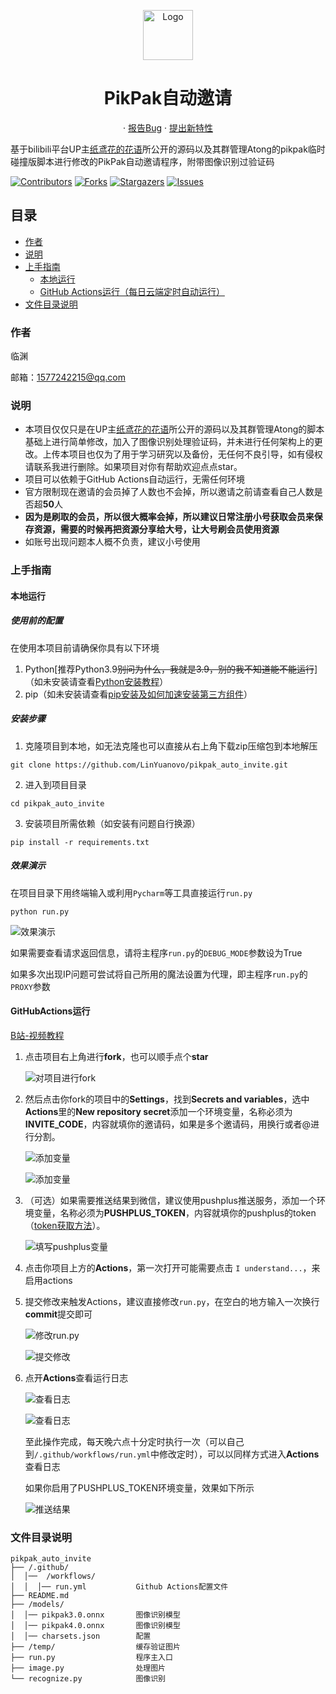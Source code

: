 <p align="center">
  <a href="https://github.com/LinYuanovo/pikpak_auto_invite">
    <img src="https://raw.githubusercontent.com/LinYuanovo/pic_bed/main/pikpak_auto_invite/faviconV2.png" alt="Logo" width="80" height="80">
  </a>
  <h1 align="center">PikPak自动邀请</h1>
  <p align="center">
    ·
    <a href="https://github.com/LinYuanovo/pikpak_auto_invite/issues">报告Bug</a>
    ·
    <a href="https://github.com/LinYuanovo/pikpak_auto_invite/issues">提出新特性</a>
  </p>
</p>

基于bilibili平台UP主[纸鸢花的花语](https://space.bilibili.com/67788420/)所公开的源码以及其群管理Atong的pikpak临时碰撞版脚本进行修改的PikPak自动邀请程序，附带图像识别过验证码

<!-- PROJECT SHIELDS -->

[![Contributors][contributors-shield]][contributors-url]
[![Forks][forks-shield]][forks-url]
[![Stargazers][stars-shield]][stars-url]
[![Issues][issues-shield]][issues-url]

<!-- PROJECT LOGO -->

## 目录

- [作者](#作者)
- [说明](#说明)
- [上手指南](#上手指南)
  - [本地运行](#本地运行)
  - [GitHub Actions运行（每日云端定时自动运行）](#GitHubActions运行)
- [文件目录说明](#文件目录说明)

### 作者

临渊

邮箱：<1577242215@qq.com>

### 说明

- 本项目仅仅只是在UP主[纸鸢花的花语](https://space.bilibili.com/67788420/)所公开的源码以及其群管理Atong的脚本基础上进行简单修改，加入了图像识别处理验证码，并未进行任何架构上的更改。上传本项目也仅为了用于学习研究以及备份，无任何不良引导，如有侵权请联系我进行删除。如果项目对你有帮助欢迎点点star。
- 项目可以依赖于GitHub Actions自动运行，无需任何环境
- 官方限制现在邀请的会员掉了人数也不会掉，所以邀请之前请查看自己人数是否超**50**人
- **因为是刷取的会员，所以很大概率会掉，所以建议日常注册小号获取会员来保存资源，需要的时候再把资源分享给大号，让大号刷会员使用资源**
- 如账号出现问题本人概不负责，建议小号使用

### 上手指南

#### 本地运行

##### 使用前的配置

在使用本项目前请确保你具有以下环境

1. Python[推荐Python3.9~~别问为什么，我就是3.9，别的我不知道能不能运行~~]（如未安装请查看[Python安装教程](https://blog.csdn.net/maiya_yayaya/article/details/131828467?ops_request_misc=&request_id=&biz_id=102&utm_term=python如何安装&utm_medium=distribute.pc_search_result.none-task-blog-2~all~sobaiduweb~default-0-131828467.142^v100^pc_search_result_base7&spm=1018.2226.3001.4187)）
2. pip（如未安装请查看[pip安装及如何加速安装第三方组件](https://blog.csdn.net/figo0423/article/details/136146344?ops_request_misc=%7B%22request%5Fid%22%3A%22171784122216800226579490%22%2C%22scm%22%3A%2220140713.130102334..%22%7D&request_id=171784122216800226579490&biz_id=0&utm_medium=distribute.pc_search_result.none-task-blog-2~all~baidu_landing_v2~default-7-136146344-null-null.142^v100^pc_search_result_base7&utm_term=pip如何安装&spm=1018.2226.3001.4187)）

##### **安装步骤**

1. 克隆项目到本地，如无法克隆也可以直接从右上角下载zip压缩包到本地解压

```shell
git clone https://github.com/LinYuanovo/pikpak_auto_invite.git
```

2. 进入到项目目录

```shell
cd pikpak_auto_invite
```

3. 安装项目所需依赖（如安装有问题自行换源）

```shell
pip install -r requirements.txt
```

##### 效果演示

在项目目录下用终端输入或利用`Pycharm`等工具直接运行`run.py`

```shell
python run.py
```

![效果演示](https://raw.githubusercontent.com/LinYuanovo/pic_bed/main/pikpak_auto_invite/7c010670-6d0c-41c0-8ad5-d6dab5e6bf02.png)

如果需要查看请求返回信息，请将主程序`run.py`的`DEBUG_MODE`参数设为True

如果多次出现IP问题可尝试将自己所用的魔法设置为代理，即主程序`run.py`的`PROXY`参数

#### GitHubActions运行

[B站-视频教程](https://www.bilibili.com/video/BV1JZ3FeWEsF/)

1. 点击项目右上角进行**fork**，也可以顺手点个**star**

    ![对项目进行fork](https://raw.githubusercontent.com/LinYuanovo/pic_bed/main/pikpak_auto_invite/f43174c1-1576-4ab0-b86f-31355b400887.png)

2. 然后点击你fork的项目中的**Settings**，找到**Secrets and variables**，选中**Actions**里的**New repository secret**添加一个环境变量，名称必须为**INVITE_CODE**，内容就填你的邀请码，如果是多个邀请码，用换行或者@进行分割。

    ![添加变量](https://raw.githubusercontent.com/LinYuanovo/pic_bed/main/pikpak_auto_invite/8ad57054-1c8b-4100-8e24-ab8d6ef51899.png)

    ![添加变量](https://raw.githubusercontent.com/LinYuanovo/pic_bed/main/pikpak_auto_invite/1a702216-0a12-44c4-8067-54eb8e34e7c5.png)

3. （可选）如果需要推送结果到微信，建议使用pushplus推送服务，添加一个环境变量，名称必须为**PUSHPLUS_TOKEN**，内容就填你的pushplus的token（[token获取方法](https://pushplus.plus/push1.html)）。

    ![填写pushplus变量](https://raw.githubusercontent.com/LinYuanovo/pic_bed/main/pikpak_auto_invite/Snipaste_2024-06-27_14-50-57.png)

4. 点击你项目上方的**Actions**，第一次打开可能需要点击 `I understand...`，来启用actions

5. 提交修改来触发Actions，建议直接修改`run.py`，在空白的地方输入一次换行**commit**提交即可

    ![修改run.py](https://raw.githubusercontent.com/LinYuanovo/pic_bed/main/pikpak_auto_invite/44e7cf20-658a-4400-99a3-35babc2d5834.png)

    ![提交修改](https://raw.githubusercontent.com/LinYuanovo/pic_bed/main/pikpak_auto_invite/cca72584-36be-4b16-b0bb-141899eaa1b5.png)

6. 点开**Actions**查看运行日志

    ![查看日志](https://raw.githubusercontent.com/LinYuanovo/pic_bed/main/pikpak_auto_invite/3e58af4c-bf57-496c-9129-d237fd0aae7d.png)

    ![查看日志](https://raw.githubusercontent.com/LinYuanovo/pic_bed/main/pikpak_auto_invite/2cbadd33-bb64-4619-bc38-f86b3bd59ed8.png)

    至此操作完成，每天晚六点十分定时执行一次（可以自己到`/.github/workflows/run.yml`中修改定时），可以以同样方式进入**Actions**查看日志
    
    如果你启用了PUSHPLUS_TOKEN环境变量，效果如下所示
    
    ![推送结果](https://raw.githubusercontent.com/LinYuanovo/pic_bed/main/pikpak_auto_invite/61874733-02e9-4118-816c-4e35791de986.png)

### 文件目录说明

```
pikpak_auto_invite 
├── /.github/
│  │──  /workflows/
│  │  │── run.yml           Github Actions配置文件
├── README.md
├── /models/
│  │── pikpak3.0.onnx       图像识别模型
│  │── pikpak4.0.onnx       图像识别模型
│  │── charsets.json        配置
├── /temp/                  缓存验证图片
├── run.py                  程序主入口
├── image.py                处理图片
└── recognize.py            图像识别
```


<!-- links -->

[your-project-path]:LinYuanovo/pikpak_auto_invite
[contributors-shield]: https://img.shields.io/github/contributors/LinYuanovo/pikpak_auto_invite.svg?style=flat-square
[contributors-url]: https://github.com/LinYuanovo/pikpak_auto_invite/graphs/contributors
[forks-shield]: https://img.shields.io/github/forks/LinYuanovo/pikpak_auto_invite.svg?style=flat-square
[forks-url]: https://github.com/LinYuanovo/pikpak_auto_invite/network/members
[stars-shield]: https://img.shields.io/github/stars/LinYuanovo/pikpak_auto_invite.svg?style=flat-square
[stars-url]: https://github.com/LinYuanovo/pikpak_auto_invite/stargazers
[issues-shield]: https://img.shields.io/github/issues/LinYuanovo/pikpak_auto_invite.svg?style=flat-square
[issues-url]: https://img.shields.io/github/issues/LinYuanovo/pikpak_auto_invite.svg
